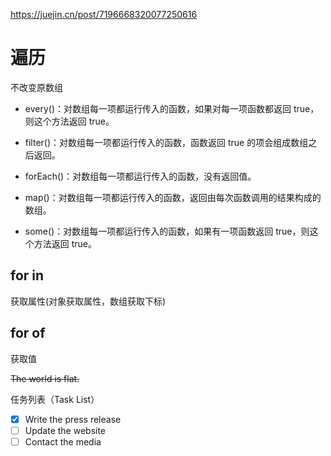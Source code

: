 <https://juejin.cn/post/7196668320077250616>
# 遍历
不改变原数组
- every()：对数组每一项都运行传入的函数，如果对每一项函数都返回 true，则这个方法返回 true。

- filter()：对数组每一项都运行传入的函数，函数返回 true 的项会组成数组之后返回。

- forEach()：对数组每一项都运行传入的函数，没有返回值。

- map()：对数组每一项都运行传入的函数，返回由每次函数调用的结果构成的数组。

- some()：对数组每一项都运行传入的函数，如果有一项函数返回 true，则这个方法返回 true。

## for in
获取属性(对象获取属性，数组获取下标)
## for of
获取值


~~The world is flat.~~

任务列表（Task List）	
- [x] Write the press release
- [ ] Update the website
- [ ] Contact the media